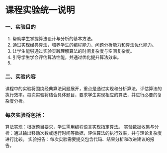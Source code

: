 
# 课程实验统一说明
### 一、实验目的
1. 帮助学生掌握算法设计与分析的基本方法。
2. 通过实现经典算法，培养学生的编程能力、问题分析能力和算法优化能力。
3. 让学生能够通过实验实践理解算法的时间复杂度与空间复杂度。
4. 引导学生学会评估算法性能，并通过优化提升算法效率。
5. 
### 二、实验内容

课程中的实验将围绕经典算法问题展开，重点是通过实现和分析算法，评估算法的执行效率。每次实验将结合具体题目，要求学生实现相应的算法，并进行必要的复杂度分析。

### 每次实验将包括：

算法实现：根据题目要求，学生需用编程语言实现指定算法。
实验数据收集与分析：通过输出移动次数或运行时间等数据，评估算法的执行效率，并与理论复杂度进行比较。
实验报告：每次实验需要提交包含代码、结果分析和改进建议的报告。
